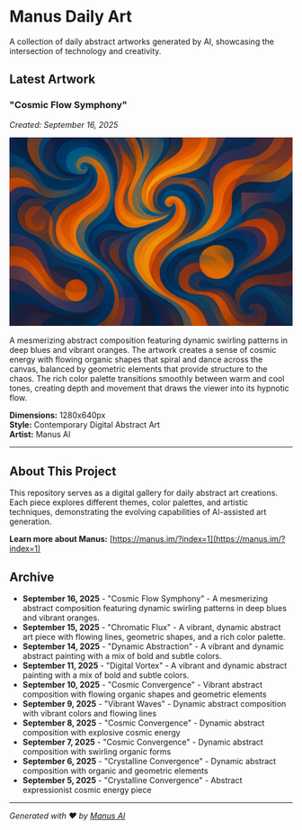 # Manus Daily Art

A collection of daily abstract artworks generated by AI, showcasing the intersection of technology and creativity.

## Latest Artwork

### "Cosmic Flow Symphony"
*Created: September 16, 2025*

![Cosmic Flow Symphony](./cosmic_flow_symphony.png)

A mesmerizing abstract composition featuring dynamic swirling patterns in deep blues and vibrant oranges. The artwork creates a sense of cosmic energy with flowing organic shapes that spiral and dance across the canvas, balanced by geometric elements that provide structure to the chaos. The rich color palette transitions smoothly between warm and cool tones, creating depth and movement that draws the viewer into its hypnotic flow.

**Dimensions:** 1280x640px  
**Style:** Contemporary Digital Abstract Art  
**Artist:** Manus AI

---

## About This Project

This repository serves as a digital gallery for daily abstract art creations. Each piece explores different themes, color palettes, and artistic techniques, demonstrating the evolving capabilities of AI-assisted art generation.

**Learn more about Manus:** [https://manus.im/?index=1](https://manus.im/?index=1)

## Archive

- **September 16, 2025** - "Cosmic Flow Symphony" - A mesmerizing abstract composition featuring dynamic swirling patterns in deep blues and vibrant oranges.
- **September 15, 2025** - "Chromatic Flux" - A vibrant, dynamic abstract art piece with flowing lines, geometric shapes, and a rich color palette.
- **September 14, 2025** - "Dynamic Abstraction" - A vibrant and dynamic abstract painting with a mix of bold and subtle colors.
- **September 11, 2025** - "Digital Vortex" - A vibrant and dynamic abstract painting with a mix of bold and subtle colors.
- **September 10, 2025** - "Cosmic Convergence" - Vibrant abstract composition with flowing organic shapes and geometric elements
- **September 9, 2025** - "Vibrant Waves" - Dynamic abstract composition with vibrant colors and flowing lines
- **September 8, 2025** - "Cosmic Convergence" - Dynamic abstract composition with explosive cosmic energy
- **September 7, 2025** - "Cosmic Convergence" - Dynamic abstract composition with swirling organic forms
- **September 6, 2025** - "Crystalline Convergence" - Dynamic abstract composition with organic and geometric elements
- **September 5, 2025** - "Crystalline Convergence" - Abstract expressionist cosmic energy piece

---

*Generated with ❤️ by [Manus AI](https://manus.im/?index=1)*
